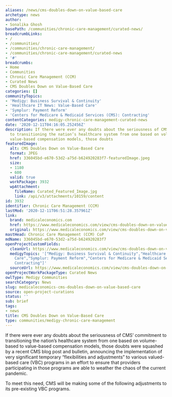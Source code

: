 ```yaml
---
aliases: /news/cms-doubles-down-on-value-based-care
archetype: news
author:
- Sonalika Ghosh
basePath: /communities/chronic-care-management/curated-news/
breadcrumbLinks:
- /
- /communities/
- /communities/chronic-care-management/
- /communities/chronic-care-management/curated-news
- '#'
breadcrumbs:
- Home
- Communities
- Chronic Care Management (CCM)
- Curated News
- CMS Doubles Down on Value-Based Care
categories: []
communityTopics:
- 'Medigy: Business Survival & Continuity'
- 'Healthcare IT News: Value-Based Care'
- 'Symplur: Payment Reform'
- 'Centers for Medicare & Medicaid Services (CMS): Contracting'
contentCategories: medigy-chronic-care-management-curated-news
date: '2020-12-11T04:16:05.252456Z'
description: If there were ever any doubts about the seriousness of CMS’ commitment
  to transitioning the nation’s healthcare system from one based on volume-based to
  value-based compensation models, those doubts
featuredImage:
  alt: CMS Doubles Down on Value-Based Care
  format: JPEG
  href: 336045bd-e670-53d2-a75d-b624920283f7-featuredImage.jpeg
  size:
  - 1180
  - 600
  valid: true
  workPackage: 3932
  wpAttachment:
    fileName: Curated_Featured_Image.jpg
    link: /api/v3/attachments/10159/content
id: 3932
identifier: Chronic Care Management (CCM)
lastMod: '2020-12-11T06:51:28.357961Z'
link:
  brand: medicaleconomics.com
  href: https://www.medicaleconomics.com/view/cms-doubles-down-on-value-based-care
  original: https://www.medicaleconomics.com/view/cms-doubles-down-on-value-based-care
mastHead: Chronic Care Management (CCM) CoP
mdName: 336045bd-e670-53d2-a75d-b624920283f7
openProjectCustomFields:
  cleanUrl: https://www.medicaleconomics.com/view/cms-doubles-down-on-value-based-care
  medigyTopics: '["Medigy: Business Survival & Continuity","Healthcare IT News: Value-Based
    Care","Symplur: Payment Reform","Centers for Medicare & Medicaid Services (CMS):
    Contracting"]'
  sourceUrl: https://www.medicaleconomics.com/view/cms-doubles-down-on-value-based-care
openProjectWorkPackageType: Curated News
owlType: Medigy Communities
searchCategory: News
slug: medicaleconomics-cms-doubles-down-on-value-based-care
source: open-project-curations
status: ''
sub: brief
tags:
- news
title: CMS Doubles Down on Value-Based Care
type: communities/medigy-chronic-care-management
---
```


<p>If there were ever any doubts about the seriousness of CMS’ commitment to transitioning the nation’s healthcare system from one based on volume-based to value-based compensation models, those doubts were squashed by a recent CMS blog post and bulletin, announcing the implementation of very significant temporary “flexibilities and adjustments” to various valued-based care (VBC) programs in an effort to ensure that providers participating in those programs are able to weather the chaos of the current pandemic.</p><p>To meet this need, CMS will be making some of the following adjustments to its pre-existing VBC programs.</p>